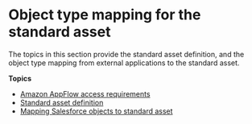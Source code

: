 # Object type mapping for the standard asset<a name="object-type-mapping-standard-asset"></a>

The topics in this section provide the standard asset definition, and the object type mapping from external applications to the standard asset\.

**Topics**
+ [Amazon AppFlow access requirements](appflow-access-requirements-asset.md)
+ [Standard asset definition](standard-asset-definition.md)
+ [Mapping Salesforce objects to standard asset](mapping-salesforce-objects-to-asset.md)